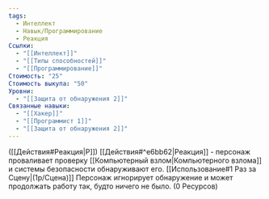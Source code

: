 ```yaml
---
tags:
  - Интеллект
  - Навык/Программирование
  - Реакция
Ссылки:
  - "[[Интеллект]]"
  - "[[Типы способностей]]"
  - "[[Программирование]]"
Стоимость: "25"
Стоимость выкупа: "50"
Уровни:
  - "[[Защита от обнаружения 2]]"
Связанные навыки:
  - "[[Хакер]]"
  - "[[Программист 1]]"
  - "[[Защита от обнаружения 2]]"
---
```

([[Действия#Реакция|Р]]) [[Действия#^e6bb62|Реакция]] - персонаж проваливает проверку [[Компьютерный взлом|Компьютерного взлома]] и системы безопасности обнаруживают его. [[Использование#1 Раз за Сцену|(1р/Сцена)]]
Персонаж игнорирует обнаружение и может продолжать работу так, будто ничего не было. (0 Ресурсов)